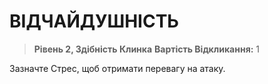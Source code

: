 ﻿# ВІДЧАЙДУШНІСТЬ

> **Рівень 2, Здібність Клинка**
> **Вартість Відкликання:** 1

Зазначте Стрес, щоб отримати перевагу на атаку.